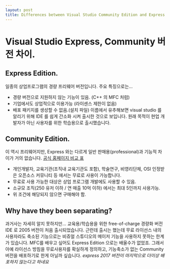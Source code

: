 ```yaml
---
layout: post
title: Differences between Visual Studio Community Edition and Express Editions. 
---
```


# Visual Studio Express, Community 버전 차이.

## Express Edition.
일종의 상업프로그램의 경량 프리웨어 버전입니다. 주요 특징으로는...
- 경량 버전으로 지원하지 않는 기능이 있음. (C++ 의 MFC 처럼)
- 기업에서도 상업적으로 이용가능 (라이센스 제한이 없음)
- 배포 패키지를 생성할 수 없음.(설치 파일)
이름에서 유추해보면 visual studio 를 알리기 위해 IDE 를 쉽게 간소화 시켜 출시한 것으로 보입니다.
원래 목적이 현업 개발자가 아닌 사용자를 위한 학습용으로 출시했습니다.

## Community Edition.
이 역시 프리웨어지만, Express 와는 다르게 일반 판매용(professional)과 기능적 차이가 거의 없습니다.
[공식 홈페이지 비교 표](https://www.visualstudio.com/ko/vs/compare/)
- 개인개발자, 교육기관(조직내 교육기관도 포함), 학술연구, 비영리단체, OSI 인정받은 오픈소스 커뮤니티 등 에서는 무료로 사용이 가능합니다.
- 무료로 사용 가능한 대상은 상업 프로그램 개발에도 사용할 수 있음.
- 소규모 조직(250 유저 이하 / 연 매출 10억 이하) 에서는 최대 5인까지 사용가능.
- 위 조건에 해당되지 않으면 구매해야 함.

## Why have they been separating?
과거사는 자세히 알지 못하지만...
교육용/학습용을 위한 free-of-charge 경량화 버전 IDE 로 2005 버전이 처음 출시되었습니다.
근런데 출시는 했는데 무료 라이선스 내의 사용자라도 축소된 기능으로는 비쥬얼 스튜디오의 메이저 기능을 사용하지 못하는 한계가 있습니다. MFC를 배우고 싶어도 Express Edition 으로는 배울수가 없었죠.
그래서 아예 라이선스 방침을 무료사용자를 확실하게 정의하고, 기능축소가 없는 Community 버전을 배포하기로 한게 아닐까 싶습니다.
*express 2017 버전이 마지막으로 더이상 배포하지 않는다고 하네요*
